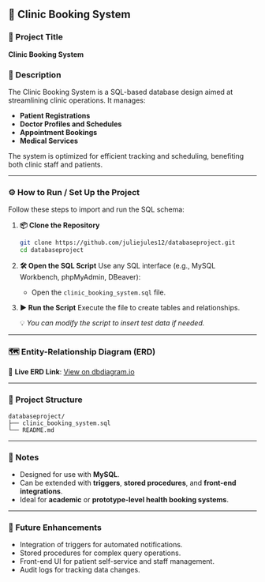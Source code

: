 ## 🏥 Clinic Booking System

### 📌 Project Title

**Clinic Booking System**

### 📄 Description

The Clinic Booking System is a SQL-based database design aimed at streamlining clinic operations. It manages:

* **Patient Registrations**
* **Doctor Profiles and Schedules**
* **Appointment Bookings**
* **Medical Services**

The system is optimized for efficient tracking and scheduling, benefiting both clinic staff and patients.

---

### ⚙️ How to Run / Set Up the Project

Follow these steps to import and run the SQL schema:

1. **📦 Clone the Repository**

   ```bash
   git clone https://github.com/juliejules12/databaseproject.git
   cd databaseproject
   ```

2. **🛠️ Open the SQL Script**
   Use any SQL interface (e.g., MySQL Workbench, phpMyAdmin, DBeaver):

   * Open the `clinic_booking_system.sql` file.

3. **▶️ Run the Script**
   Execute the file to create tables and relationships.

   💡 *You can modify the script to insert test data if needed.*

---

### 🗺️ Entity-Relationship Diagram (ERD)

🔗 **Live ERD Link**: [View on dbdiagram.io](https://raw.githubusercontent.com/juliejules12/databaseproject/refs/heads/main/clinic.drawio.png)

---

### 📁 Project Structure

```
databaseproject/
├── clinic_booking_system.sql
└── README.md
```

---

### 🧠 Notes

* Designed for use with **MySQL**.
* Can be extended with **triggers**, **stored procedures**, and **front-end integrations**.
* Ideal for **academic** or **prototype-level health booking systems**.

---

### 🚀 Future Enhancements

* Integration of triggers for automated notifications.
* Stored procedures for complex query operations.
* Front-end UI for patient self-service and staff management.
* Audit logs for tracking data changes.

